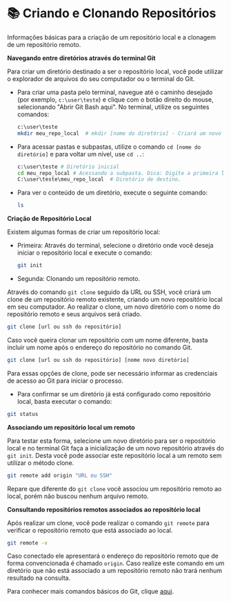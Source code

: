 # :books: Criando e Clonando Repositórios 

Informações básicas para a criação de um repositório local e a clonagem de um repositório remoto.

**Navegando entre diretórios através do terminal Git**

Para criar um diretório destinado a ser o repositório local, você pode utilizar o explorador de arquivos do seu computador ou o terminal do Git.

- Para criar uma pasta pelo terminal, navegue até o caminho desejado (por exemplo, `c:\user\teste`) e clique com o botão direito do mouse, selecionando "Abrir Git Bash aqui". No terminal, utilize os seguintes comandos:

  ```bash
  c:\user\teste
  mkdir meu_repo_local  # mkdir [nome do diretório] - Criará um novo diretório chamado "meu_repo_local"
  ```

- Para acessar pastas e subpastas, utilize o comando `cd [nome do diretório]` e para voltar um nível, use `cd ..`:

  ```bash
  c:\user\teste # Diretório inicial
  cd meu_repo_local # Acessando a subpasta. Dica: Digite a primeira letra e pressione TAB para autocompletar.
  C:\user\teste\meu_repo_local  # Diretório de destino.
  ```

- Para ver o conteúdo de um diretório, execute o seguinte comando:

  ```bash
  ls
  ```

**Criação de Repositório Local**

Existem algumas formas de criar um repositório local:

- Primeira: Através do terminal, selecione o diretório onde você deseja iniciar o repositório local e execute o comando:

  ```bash
  git init
  ```

- Segunda: Clonando um repositório remoto.

Através do comando `git clone` seguido da URL ou SSH, você criará um clone de um repositório remoto existente, criando um novo repositório local em seu computador. Ao realizar o clone, um novo diretório com o nome do repositório remoto e seus arquivos será criado.

```bash
git clone [url ou ssh do repositório]
```

Caso você queira clonar um repositório com um nome diferente, basta incluir um nome após o endereço do repositório no comando Git.

```bash
git clone [url ou ssh do repositório] [nome novo diretório]
```

Para essas opções de clone, pode ser necessário informar as credenciais de acesso ao Git para iniciar o processo.

* Para confirmar se um diretório já está configurado como repositório local, basta executar o comando:

```bash
git status
```

**Associando um repositório local um remoto**

Para testar esta forma, selecione um novo diretório para ser o repositório local e no terminal Git faça a inicialização de um novo repositório através do  `git init`. Desta você pode associar este repositório local a um remoto sem utilizar o método clone. 

```bash
git remote add origin "URL ou SSH"
```

Repare que diferente do `git clone` você associou um repositório remoto ao local, porém não buscou nenhum arquivo remoto. 

**Consultando repositórios remotos associados ao repositório local**

Após realizar um clone, você pode realizar o comando `git remote` para verificar o repositório remoto que está associado ao local.

```bash
git remote -v
```

Caso conectado ele apresentará o endereço do repositório remoto que de forma convencionada é chamado `origin`. Caso realize este comando em um diretório que não está associado a um repositório remoto não trará nenhum resultado na consulta.

Para conhecer mais comandos básicos do Git, clique [aqui](./Aula%200%20-%20Estrutura%20Git%20-%20Comandos%20Básicos.md).

